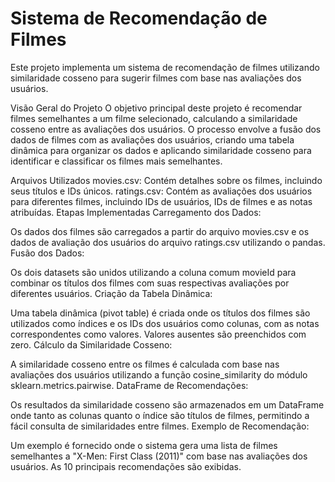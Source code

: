 # Sistema de Recomendação de Filmes
Este projeto implementa um sistema de recomendação de filmes utilizando similaridade cosseno para sugerir filmes com base nas avaliações dos usuários.

Visão Geral do Projeto
O objetivo principal deste projeto é recomendar filmes semelhantes a um filme selecionado, calculando a similaridade cosseno entre as avaliações dos usuários. O processo envolve a fusão dos dados de filmes com as avaliações dos usuários, criando uma tabela dinâmica para organizar os dados e aplicando similaridade cosseno para identificar e classificar os filmes mais semelhantes.

Arquivos Utilizados
movies.csv: Contém detalhes sobre os filmes, incluindo seus títulos e IDs únicos.
ratings.csv: Contém as avaliações dos usuários para diferentes filmes, incluindo IDs de usuários, IDs de filmes e as notas atribuídas.
Etapas Implementadas
Carregamento dos Dados:

Os dados dos filmes são carregados a partir do arquivo movies.csv e os dados de avaliação dos usuários do arquivo ratings.csv utilizando o pandas.
Fusão dos Dados:

Os dois datasets são unidos utilizando a coluna comum movieId para combinar os títulos dos filmes com suas respectivas avaliações por diferentes usuários.
Criação da Tabela Dinâmica:

Uma tabela dinâmica (pivot table) é criada onde os títulos dos filmes são utilizados como índices e os IDs dos usuários como colunas, com as notas correspondentes como valores. Valores ausentes são preenchidos com zero.
Cálculo da Similaridade Cosseno:

A similaridade cosseno entre os filmes é calculada com base nas avaliações dos usuários utilizando a função cosine_similarity do módulo sklearn.metrics.pairwise.
DataFrame de Recomendações:

Os resultados da similaridade cosseno são armazenados em um DataFrame onde tanto as colunas quanto o índice são títulos de filmes, permitindo a fácil consulta de similaridades entre filmes.
Exemplo de Recomendação:

Um exemplo é fornecido onde o sistema gera uma lista de filmes semelhantes a "X-Men: First Class (2011)" com base nas avaliações dos usuários. As 10 principais recomendações são exibidas.
